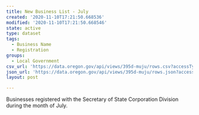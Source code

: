 ```yaml
---
title: New Business List - July
created: '2020-11-10T17:21:50.668536'
modified: '2020-11-10T17:21:50.668546'
state: active
type: dataset
tags:
  - Business Name
  - Registration
groups:
  - Local Government
csv_url: 'https://data.oregon.gov/api/views/395d-muju/rows.csv?accessType=DOWNLOAD'
json_url: 'https://data.oregon.gov/api/views/395d-muju/rows.json?accessType=DOWNLOAD'
layout: post

---
```

Businesses registered with the Secretary of State Corporation Division during the month of July.
